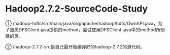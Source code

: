 # Hadoop2.7.2-SourceCode-Study
① /hadoop-hdfs/src/main/java/org/apache/hadoop/hdfs/OwnAPI.java，为了熟悉DFSClient.java提供的method，尝试使用DFSClient.java中的method所创建的类。

② /hadoop-2.7.2-src是自己最开始编译好的hadoop-2.7.2的源代码。
